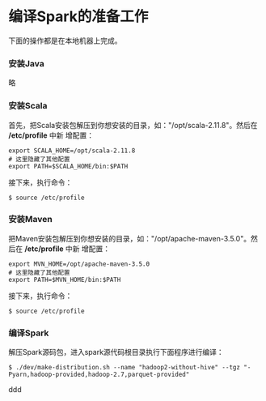 编译Spark的准备工作
=================================================================================
下面的操作都是在本地机器上完成。

### 安装Java
略

### 安装Scala
首先，把Scala安装包解压到你想安装的目录，如："/opt/scala-2.11.8"。然后在 **/etc/profile** 中新
增配置：
```shell
export SCALA_HOME=/opt/scala-2.11.8
# 这里隐藏了其他配置
export PATH=$SCALA_HOME/bin:$PATH
```
接下来，执行命令：
```shell
$ source /etc/profile
```

### 安装Maven
把Maven安装包解压到你想安装的目录，如："/opt/apache-maven-3.5.0"。然后在 **/etc/profile** 中新
增配置：
```shell
export MVN_HOME=/opt/apache-maven-3.5.0
# 这里隐藏了其他配置
export PATH=$MVN_HOME/bin:$PATH
```
接下来，执行命令：
```shell
$ source /etc/profile
```

### 编译Spark
解压Spark源码包，进入spark源代码根目录执行下面程序进行编译：
```shell
$ ./dev/make-distribution.sh --name "hadoop2-without-hive" --tgz "-Pyarn,hadoop-provided,hadoop-2.7,parquet-provided"
```





































ddd
